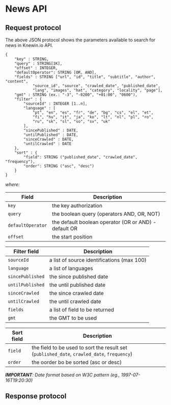 # News API

## Request protocol

The above JSON protocol shows the parameters available to search for news in Knewin.io API.

```
{
	"key" : STRING,
	"query" : STRING[1K],
	"offset" : INTEGER,
  	"defaultOperator": STRING [OR, AND],
	"fields" : STRING ["url", "id", "title", "subtitle", "author", "content", 
			"source_id", "source", "crawled_date", "published_date", 
			"lang", "images", "hat", "category", "locality", "page"],
	"gmt" : STRING (ex.: "-3", "-0200", "+01:00", "0600"),
	"filter" : {
		"sourceId" : INTEGER [1..n],
		"language" : [ 
			"pt", "en", "es", "fr", "de", "bg", "cs", "el", "et", 
			"fi", "hu", "it", "ja", "ko", "lt", "nl", "pl", "ro", 
			"ru", "sk", "sl", "so", "sv", "uk"
		],
		"sincePublished" : DATE,
		"untilPublished" : DATE,
		"sinceCrawled" : DATE,
		"untilCrawled" : DATE
	},
	"sort" : {
		"field": STRING ("published_date", "crawled_date", "frequency"),
		"order": STRING ("asc", "desc")
	}
}
```

*where:*

Field | Description
----- | -----------
`key` | the key authorization
`query` | the boolean query (operators AND, OR, NOT)
`defaultOperator` | the default boolean operator (OR or AND) - default OR
`offset` | the start position

Filter field | Description
------------ | -----------
`sourceId` | a list of source identifications (max 100)
`language` | a list of languages
`sincePublished` | the since published date
`untilPublished` | the until published date
`sinceCrawled` | the since crawled date
`untilCrawled` | the until crawled date
`fields` | a list of field to be returned
`gmt` | the GMT to be used


Sort field | Description
---------- | -----------
`field` | the field to be used to sort the result set (`published_date`, `crawled_date`, `frequency`)
`order` | the oorder bo be sorted (asc or desc)


*__IMPORTANT__: Date format based on W3C pattern (eg., 1997-07-16T19:20:30)*


## Response protocol
